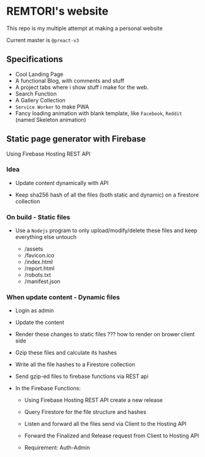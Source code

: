 # REMTORI's website

This repo is my multiple attempt at making a personal website

Current master is `@preact-v3`

## Specifications

- Cool Landing Page
- A functional Blog, with comments and stuff
- A project tabs where i show stuff i make for the web.
- Search Function
- A Gallery Collection
- `Service Worker` to make PWA
- Fancy loading animation with blank template, like `Facebook`, `Reddit` (named Skeleton animation)

## Static page generator with Firebase

Using Firebase Hosting REST API

### Idea

- Update content dynamically with API

- Keep sha256 hash of all the files (both static and dynamic) on a firestore collection

### On build - Static files

- Use a `Nodejs` program to only upload/modify/delete these files and keep everything else untouch

	- /assets
	- /favicon.ico
	- /index.html
	- /report.html
	- /robots.txt
	- /manifest.json

### When update content - Dynamic files

- Login as admin

- Update the content

- Render these changes to static files ??? how to render on brower client side

- Gzip these files and calculate its hashes

- Write all the file hashes to a Firestore collection

- Send gzip-ed files to firebase functions via REST api

- In the Firebase Functions:

	- Using Firebase Hosting REST API create a new release

	- Query Firestore for the file structure and hashes

	- Listen and forward all the files send via Client to the Hosting API

	- Forward the Finalized and Release request from Client to Hosting API

	- Requirement: Auth-Admin